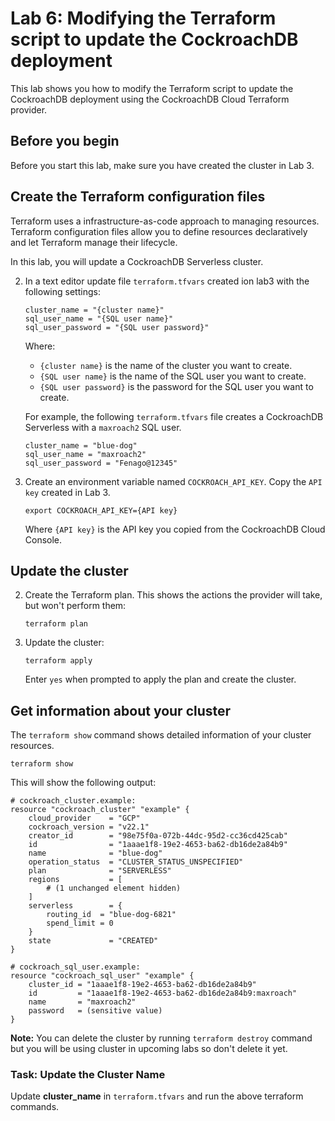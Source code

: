 
# Lab 6: Modifying the Terraform script to update the CockroachDB deployment

This lab shows you how to modify the Terraform script to update the CockroachDB deployment
using the CockroachDB Cloud Terraform provider.


## Before you begin

Before you start this lab, make sure you have created the cluster in Lab 3.


## Create the Terraform configuration files

Terraform uses a infrastructure-as-code approach to managing resources.
Terraform configuration files allow you to define resources
declaratively and let Terraform manage their lifecycle.


In this lab, you will update a CockroachDB Serverless cluster.

2.  In a text editor update file `terraform.tfvars` created ion lab3 with the
    following settings:

    
    ```
    cluster_name = "{cluster name}"
    sql_user_name = "{SQL user name}"
    sql_user_password = "{SQL user password}"
    ```
    

    Where:

    -   `{cluster name}` is the name of the cluster you want to create.
    -   `{SQL user name}` is the name of the SQL user you want to
        create.
    -   `{SQL user password}` is the password for the SQL user you want
        to create.

    For example, the following `terraform.tfvars` file creates a
    CockroachDB Serverless with a `maxroach2` SQL user.

    
    ```
    cluster_name = "blue-dog"
    sql_user_name = "maxroach2"
    sql_user_password = "Fenago@12345"
    ```
    

3.  Create an environment variable named `COCKROACH_API_KEY`. Copy the `API key` created in Lab 3.

    
    ```
    export COCKROACH_API_KEY={API key}
    ```
    

    Where `{API key}` is the API key you copied from the CockroachDB Cloud Console.



## Update the cluster


2.  Create the Terraform plan. This shows the actions the provider will
    take, but won\'t perform them:

    
    ```
    terraform plan
    ```
    

3.  Update the cluster:

    
    ```
    terraform apply
    ```
    

    Enter `yes` when prompted to apply the plan and create the cluster.


## Get information about your cluster

The `terraform show` command shows detailed information of your cluster
resources.


```
terraform show
```


This will show the following output:


```
# cockroach_cluster.example:
resource "cockroach_cluster" "example" {
    cloud_provider    = "GCP"
    cockroach_version = "v22.1"
    creator_id        = "98e75f0a-072b-44dc-95d2-cc36cd425cab"
    id                = "1aaae1f8-19e2-4653-ba62-db16de2a84b9"
    name              = "blue-dog"
    operation_status  = "CLUSTER_STATUS_UNSPECIFIED"
    plan              = "SERVERLESS"
    regions           = [
        # (1 unchanged element hidden)
    ]
    serverless        = {
        routing_id  = "blue-dog-6821"
        spend_limit = 0
    }
    state             = "CREATED"
}

# cockroach_sql_user.example:
resource "cockroach_sql_user" "example" {
    cluster_id = "1aaae1f8-19e2-4653-ba62-db16de2a84b9"
    id         = "1aaae1f8-19e2-4653-ba62-db16de2a84b9:maxroach"
    name       = "maxroach2"
    password   = (sensitive value)
}
```



**Note:** You can delete the cluster by running `terraform destroy` command but you will be using cluster in upcoming labs so don't delete it yet.



### Task: Update the Cluster Name

Update **cluster_name** in `terraform.tfvars` and run the above terraform commands.


